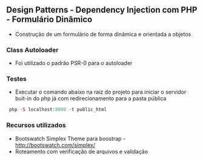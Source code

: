 ## Design Patterns - Dependency Injection com PHP - Formulário Dinâmico

* Construção de um formulário de forma dinâmica e orientada a objetos

### Class Autoloader
* Foi utilizado o padrão PSR-0 para o autoloader

### Testes
* Executar o comando abaixo na raiz do projeto para iniciar o servidor buit-in do php já com redirecionamento para a pasta pública
```php
 php -S localhost:8000 -t public_html
```

### Recursos utilizados
* Bootswatch Simplex Theme para boostrap - http://bootswatch.com/simplex/
* Roteamento com verificação de arquivos e validação
